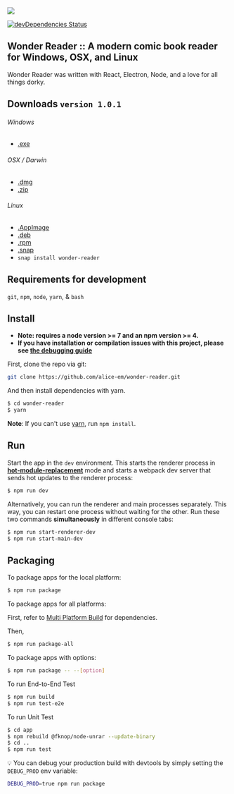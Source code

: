 <img src="https://electronjs.org/app-img/wonder-reader/wonder-reader-icon-128.png">

[![devDependencies Status](https://david-dm.org/alice-em/wonder-reader/dev-status.svg?style=flat-square)](https://david-dm.org/alice-em/wonder-reader?type=dev)

## Wonder Reader :: A modern comic book reader for Windows, OSX, and Linux
Wonder Reader was written with React, Electron, Node, and a love for all things dorky.

## Downloads `version 1.0.1`
###### Windows
* [.exe](http://sevenouncestudios.com/wonder-reader/bin/1.0.1/Wonder%20Reader%20Setup%201.0.1.exe)
###### OSX / Darwin
* [.dmg](http://sevenouncestudios.com/wonder-reader/bin/1.0.1/Wonder%20Reader-1.0.1.dmg)
* [.zip](http://sevenouncestudios.com/wonder-reader/bin/1.0.1/Wonder%20Reader-1.0.1-mac.zip)
###### Linux
* [.AppImage](http://sevenouncestudios.com/wonder-reader/bin/1.0.1/wonder-reader-1.0.1-x86_64.AppImage)
* [.deb](http://sevenouncestudios.com/wonder-reader/bin/1.0.1/wonder-reader_1.0.1_amd64.deb)
* [.rpm](http://sevenouncestudios.com/wonder-reader/bin/1.0.1/wonder-reader-1.0.1.x86_64.rpm)
* [.snap](http://sevenouncestudios.com/wonder-reader/bin/1.0.1/wonder-reader_1.0.1_amd64.snap)
* `snap install wonder-reader`

## Requirements for development
`git`, `npm`, `node`, `yarn`, & `bash`

## Install

* **Note: requires a node version >= 7 and an npm version >= 4.**
* **If you have installation or compilation issues with this project, please see [the debugging guide](https://github.com/chentsulin/electron-react-boilerplate/issues/400)**

First, clone the repo via git:

```bash
git clone https://github.com/alice-em/wonder-reader.git
```

And then install dependencies with yarn.

```bash
$ cd wonder-reader
$ yarn
```
**Note**: If you can't use [yarn](https://github.com/yarnpkg/yarn), run `npm install`.

## Run

Start the app in the `dev` environment. This starts the renderer process in [**hot-module-replacement**](https://webpack.js.org/guides/hmr-react/) mode and starts a webpack dev server that sends hot updates to the renderer process:

```bash
$ npm run dev
```

Alternatively, you can run the renderer and main processes separately. This way, you can restart one process without waiting for the other. Run these two commands **simultaneously** in different console tabs:

```bash
$ npm run start-renderer-dev
$ npm run start-main-dev
```

## Packaging

To package apps for the local platform:

```bash
$ npm run package
```

To package apps for all platforms:

First, refer to [Multi Platform Build](https://www.electron.build/multi-platform-build) for dependencies.

Then,
```bash
$ npm run package-all
```

To package apps with options:

```bash
$ npm run package -- --[option]
```

To run End-to-End Test

```bash
$ npm run build
$ npm run test-e2e
```

To run Unit Test

```bash
$ cd app
$ npm rebuild @fknop/node-unrar --update-binary
$ cd ..
$ npm run test
```

:bulb: You can debug your production build with devtools by simply setting the `DEBUG_PROD` env variable:
```bash
DEBUG_PROD=true npm run package
```

